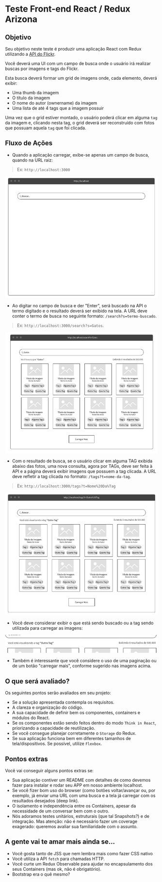 # Teste Front-end React / Redux Arizona


## Objetivo
Seu objetivo neste teste é produzir uma aplicação React com Redux utilizando a [API do Flickr](https://www.flickr.com/services/api/).

Você deverá uma UI com um campo de busca onde o usuário irá realizar buscas por imagens e tags do Flickr.

Esta busca deverá formar um grid de imagens onde, cada elemento, deverá exibir:

* Uma thumb da imagem
* O título da imagem
* O nome do autor (ownername) da imagem
* Uma lista de até 4 tags que a imagem possuir

Uma vez que o grid estiver montado, o usuário poderá clicar em alguma `tag` da imagem e, clicando nesta tag, o grid deverá ser reconstruído com fotos que possuam aquela `tag` que foi clicada.

## Fluxo de Ações

* Quando a aplicação carregar, exibe-se apenas um campo de busca, quando na URL raiz:

> Ex: `http://localhost:3000`

![Home](./assets/home.png)

* Ao digitar no campo de busca e der "Enter", será buscado na API o termo digitado e o resultado deverá ser exibido na tela. A URL deve conter o termo de busca no seguinte formato: `/search?s=termo-buscado`.

> Ex: `http://localhost:3000/search?s=Gatos`.

![Home](./assets/text-search.png)

* Com o resultado de busca, se o usuário clicar em alguma TAG exibida abaixo das fotos, uma nova consulta, agora por TAGs, deve ser feita à API e a página deverá exibir imagens que possuem a tag clicada. A URL deve refletir a tag clicada no formato: `/tags?t=nome-da-tag`.

> Ex: `http://localhost:3000/tags?t=Nome%20Da%Tag`

![Home](./assets/tag-search.png)

* Você deve considerar exibir o que está sendo buscado ou a tag sendo utilizada para carregar as imagens:

![Infos Busca](./assets/info-search-results.png)

* Também é interessante que você considere o uso de uma paginação ou de um botão "carregar mais", conforme sugerido nas imagens acima.

## O que será avaliado?

Os seguintes pontos serão avaliados em seu projeto:

* Se a solução apresentada contempla os requisitos.
* A clareza e organização do código.
* A sua capacidade de definir bem os componentes, containers e módulos do React.
* Se os componentes estão sendo feitos dentro do modo `Think in React`, priorizando a capacidade de reutilização.
* Se você consegue planejar corretamente o `Storage` do Redux.
* Se sua aplicação funciona bem em diferentes tamanhos de tela/dispositivos. Se possível, utilize `Flexbox`.

## Pontos extras

Você vai conseguir alguns pontos extras se:

* Sua aplicação contiver um README com detalhes de como devemos fazer para instalar e rodar seu APP em nosso ambiente localhost.
* Se você fizer bom uso do browser (como botões voltar/avançar ou, por exemplo, já enviar uma URL com uma busca e a tela já carregar com os resultados desejados (deep link).
* O isolamento e independência entre os Containers, apesar da necessidade de um conversar bem com o outro.
* Nós adoramos testes unitários, estruturais (que tal Snapshots?) e de integração. Mas atenção: não é necessário fazer um coverage exagerado: queremos avaliar sua familiaridade com o assunto.

## A gente vai te amar mais ainda se...

* Você gosta tanto de JSS que nem lembra mais como fazer CSS nativo
* Você utiliza a API `fetch` para chamadas HTTP.
* Você curte um Redux Observable para ajudar no encapsulamento dos seus Containers (mas ok, não é obrigatório).
* Bootstrap era o quê mesmo?